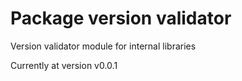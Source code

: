 # Package version validator
Version validator module for internal libraries

Currently at version v0.0.1

